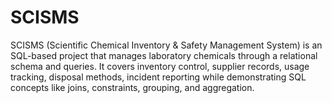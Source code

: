 # SCISMS
SCISMS (Scientific Chemical Inventory &amp; Safety Management System) is an SQL-based project that manages laboratory chemicals through a relational schema and queries. It covers inventory control, supplier records, usage tracking, disposal methods,  incident reporting while demonstrating SQL concepts like joins, constraints, grouping, and aggregation.
